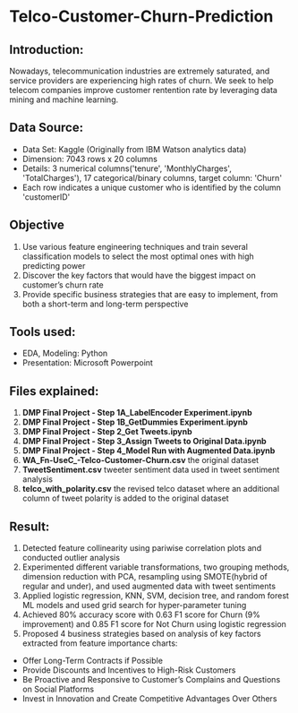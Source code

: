 # Telco-Customer-Churn-Prediction

## Introduction:
Nowadays, telecommunication industries are extremely saturated, and service providers are experiencing high rates of churn. We seek to help telecom companies improve customer rentention rate by leveraging data mining and machine learning.

## Data Source:
- Data Set: Kaggle (Originally from IBM Watson analytics data)
- Dimension: 7043 rows x 20 columns
- Details: 3 numerical columns('tenure', 'MonthlyCharges', 'TotalCharges'), 17 categorical/binary columns, target column: 'Churn'
- Each row indicates a unique customer who is identified by the column 'customerID'


## Objective
1. Use various feature engineering techniques and train several classification models to select the most optimal ones with high predicting power
2. Discover the key factors that would have the biggest impact on customer’s churn rate
3. Provide specific business strategies that are easy to implement, from both a short-term and long-term perspective

## Tools used:
- EDA, Modeling: Python
- Presentation: Microsoft Powerpoint

## Files explained:
1. **DMP Final Project - Step 1A_LabelEncoder Experiment.ipynb**
2. **DMP Final Project - Step 1B_GetDummies Experiment.ipynb**
3. **DMP Final Project - Step 2_Get Tweets.ipynb**
4. **DMP Final Project - Step 3_Assign Tweets to Original Data.ipynb**
5. **DMP Final Project - Step 4_Model Run with Augmented Data.ipynb**
6. **WA_Fn-UseC_-Telco-Customer-Churn.csv** the original dataset
7. **TweetSentiment.csv** tweeter sentiment data used in tweet sentiment analysis
8. **telco_with_polarity.csv** the revised telco dataset where an additional column of tweet polarity is added to the original dataset

## Result:
1. Detected feature collinearity using pariwise correlation plots and conducted outlier analysis
2. Experimented different variable transformations, two grouping methods, dimension reduction with PCA, resampling using SMOTE(hybrid of regular and under), and used augmented data with tweet sentiments
3. Applied logistic regression, KNN, SVM, decision tree, and random forest ML models and used grid search for hyper-parameter tuning
4. Achieved 80% accuracy score with 0.63 F1 score for Churn (9% improvement) and 0.85 F1 score for Not Churn using logistic regression
5. Proposed 4 business strategies based on analysis of key factors extracted from feature importance charts:
  - Offer Long-Term Contracts if Possible
  - Provide Discounts and Incentives to High-Risk Customers
  - Be Proactive and Responsive to Customer’s Complains and Questions on Social Platforms
  - Invest in Innovation and Create Competitive Advantages Over Others
